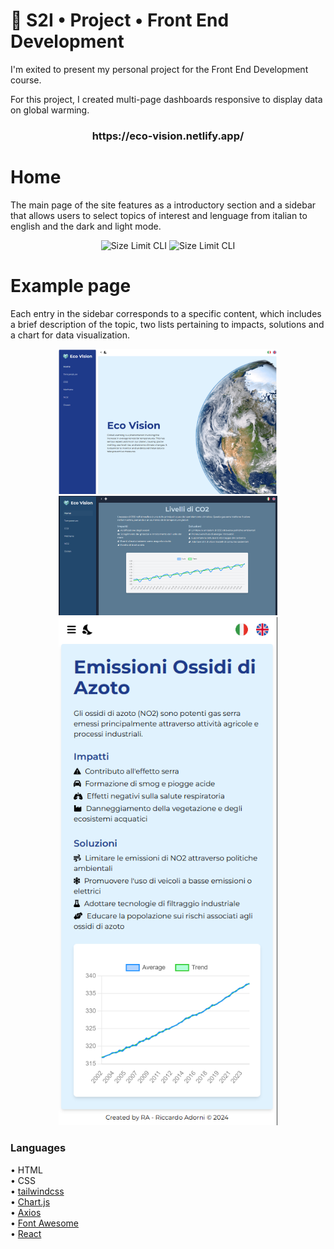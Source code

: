 <h1 align="left">🚀 S2I • Project • Front End Development</h1>
<!-- <h3 align="left">Hello 👋, I'm Rick !<br> -->
 I'm exited to present my personal project for the Front End Development course.</h3>
<p align="left">For this project, I created multi-page dashboards  responsive  to display data on global warming.</h3>
<h3 align="center">https://eco-vision.netlify.app/</h3>

# Home

The main page of the site features as a introductory section and a sidebar that allows users to select topics of interest and lenguage from italian to english and the dark and light mode.

<p align="center">
  <img src="src/assets/img/screenshots/homelight.png" alt="Size Limit CLI" width="350">
  <img src="src/assets/img/screenshots/homedark.png" alt="Size Limit CLI" width="350">
</p>

# Example page

Each entry in the sidebar corresponds to a specific content, which includes a brief description of the topic, two lists pertaining to impacts, solutions and a chart for data visualization.

<p align="center">
  <img src="src/assets/img/screenshots/webview.png" alt="Size Limit CLI" width="350">
  <img src="src/assets/img/screenshots/darkthemeview.png" alt="Size Limit CLI" width="350">
  <img src="src/assets/img/screenshots//mobileview.png" alt="Size Limit CLI" width="350">
</p>

### Languages

• HTML<br>
• CSS<br>
• [tailwindcss](https://tailwindcss.com)<br>
• [Chart.js](https://www.chartjs.org)<br>
• [Axios](https://axios-http.com)<br>
• [Font Awesome](https://fontawesome.com)<br>
• [React](https://react.dev)<br>

<!-- ### Bundler

[Vite](https://vitejs.dev)

### Webhost

[Netlify](https://www.netlify.com) -->
